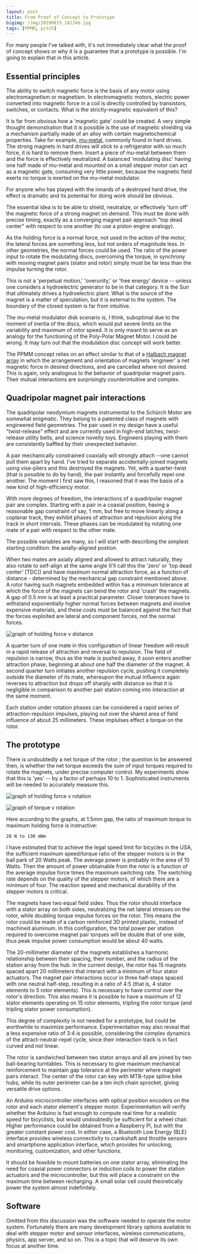 ```yaml
---
layout: post
title: From Proof of Concept to Prototype
bigimg: /img/20190815_181346.jpg
tags: [PPMM, pitch]
---
```


For many people I've talked with, it's not immediately clear what the proof of concept shows or why it is a guarantee that a prototype is possible. I'm going to explain that in this article.

## Essential principles

The ability to switch magnetic force is the basis of any motor using electromagnetism or magnetism. In electromagnetic motors, electric power converted into magnetic force in a coil is directly controlled by transistors, switches, or contacts. What is the strictly-magnetic equivalent of this?

It is far from obvious how a 'magnetic gate' could be created. A very simple thought demonstration that it is possible is the use of magnetic shielding via a mechanism partially made of an alloy with certain magnetochemical properties. Take for example, [mu-metal](https://en.wikipedia.org/wiki/Mu-metal), commonly found in hard drives. The strong magnets in hard drives will stick to a refrigerator with so much force, it is hard to remove them. Insert a piece of mu-metal between them and the force is effectively neutralized. A balanced 'modulating disc' having one half made of mu-metal and mounted on a small stepper motor can act as a magnetic gate, consuming very little power, because the magnetic field exerts no torque is exerted on the mu-metal modulator.

For anyone who has played with the innards of a destroyed hard drive, the effect is dramatic and its potential for doing work should be obvious.

The essential idea is to be able to shield, neutralize, or effectively 'turn off' the magnetic force of a strong magnet on demand. This must be done with precise timing, exactly as a converging magnet pair approach "top dead center" with respect to one another (to use a piston engine analogy). 

As the holding force is a normal force, not used in the action of the motor, the lateral forces are something  less, but not orders of magnitude less. In other geometries, the normal forces could be used. The ratio of the power input to rotate the modulating discs, overcoming the torque, in synchrony with moving magnet pairs (stator and rotor) simply must be far less than the impulse turning the rotor.  

This is not a 'perpetual motion,' 'overunity,' or 'free energy' device -- unless one considers a hydroelectric generator to be in that category. It is the Sun that ultimately drives a hydroelectric plant. What is the source of the magnet is a matter of speculation, but it is external to the system. The boundary of the closed system is far from intuitive.

The mu-metal modulator disk scenario is, I think, suboptimal due to the moment of inertia of the discs, which would put severe limits on the variability and maximum of rotor speed. It is only meant to serve as an analogy for the functioning of the Poly-Polar Magnet Motor. I could be wrong. It may turn out that the modulation disc concept will work better.

The PPMM concept relies on an effect similar to that of a [Halbach magnet array](https://en.wikipedia.org/wiki/Halbach_array) in which the arrangement and orientation of magnets 'engineer' a net magnetic force in desired directions, and are cancelled where not desired. This is again, only analogous to the behavior of quadripolar magnet pairs. Their mutual interactions are surprisingly counterintuitive and complex.

## Quadripolar magnet pair interactions

The quadripolar neodymium magnets instrumental to the Schürch Motor are somewhat enigmatic. They belong to a patented class of magnets with engineered field geometries. The pair used in my design have a useful "twist-release" effect and are currently used in high-end latches, twist-release utility belts, and science novelty toys. Engineers playing with them are consistently baffled by their unexpected behavior. 

A pair mechanically constrained coaxially will strongly attach --one cannot pull them apart by hand. I've tried to separate accidentally-joined magnets using vise-pliers and this destroyed the magnets. Yet, with a quarter-twist (that is possible to do by hand), the pair instantly and forcefully repel one another. The moment I first saw this, I reasoned that it was the basis of a new kind of high-efficiency motor.

With more degrees of freedom, the interactions of a quadripolar magnet pair are complex. Starting with a pair in a coaxial position, having a reasonable gap constraint of say, 1 mm, but free to move linearly along a coplanar track, they exhibit phases of attraction and repulsion along the track in short intervals. These phases can be modulated by rotating one mate of a pair with respect to the other mate. 

The possible variables are many, so I will start with describing the simplest starting condition: the axially-aligned postion.

When two mates are axially aligned and allowed to attract naturally, they also rotate to self-align at the same angle (I'll call this the 'zero' or 'top dead center' [TDC]) and have maximum normal attraction force, as a function of distance - determined by the mechanical gap constraint mentioned above. A rotor having such magnets embedded within has a minimum tolerance at which the force of the magnets can bend the rotor and 'crash' the magnets. A gap of 0.5 mm is at least a practical parameter. Closer tolerances have to withstand exponentially higher normal forces between magnets and involve expensive materials, and these costs must be balanced against the fact that the forces exploited are lateral and component forces, not the normal forces.

![graph of holding force v distance](/img/1122-force-v-distance.png)

A quarter turn of one mate in this configuration of linear freedom will result in a rapid release of attraction and reversal to repulsion. The field of repulsion is narrow, thus as the mate is pushed away, it soon enters another attraction phase, beginning at about one half the diameter of the magnet. A second quarter turn initiates another repulsion cycle, pushing it completely outside the diameter of its mate, whereupon the mutual influence again reverses to attraction but drops off sharply with distance so that it is negligible in comparison to another pair station coming into interaction at the same moment.

Each station under rotation phases can be considered a rapid series of attraction-repulsion impulses, playing out over the shared area of field influence of about 25 millimeters. These implulses effect a torque on the rotor.  

## The prototype

There is undoubtedly a net torque of the rotor ; the question to be answered then, is whether the net torque exceeds the sum of input torques required to rotate the magnets, under precise computer control. My experiments show that this is 'yes'  -- by a factor of perhaps 10 to 1. Sophisticated instruments will be needed to accurately measure this.

![graph of holding force v rotation](/img/1122-hold-v-rotation.png)

![graph of torque v rotation](/img/1122-torque-v-rotation.png)

Here according to the graphs, at 1.5mm gap, the ratio of maximum torque to maximum holding force is instructive: 

    28 N to 130 mNm   

I have estimated that to achieve the legal speed limit for bicycles in the USA, the sufficient maximum speed/torque ratio of the stepper motors is in the ball park of 20 Watts peak. The average power is probably in the area of 10 Watts. Then the amount of power obtainable from the rotor is a function of the average impulse force times the maximum switching rate. The switching rate depends on the quality of the stepper motors, of which there are a minimum of four. The reaction speed and mechanical durability of the stepper motors is critical.

The magnets have two equal field sides. Thus the rotor should interface with a stator array on both sides, neutralizing the net lateral stresses on the rotor, while doubling torque impulse forces on the rotor. This means the rotor could be made of a carbon reinforced 3D printed plastic, instead of machined aluminum. In this configuration, the total power per station required to overcome magnet pair torques will be double that of one side, thus peak impulse power consumption would be about 40 watts. 

The 20-millimeter diameter of the magnets establishes a harmonic relationship between their spacing, their number, and the radius of the station array from the hub. In the current design, the rotor has 15 magnets spaced apart 20 millimeters that interact with a minimum of four stator actuators. The magnet pair interactions occur in three half-steps spaced with one neutral half-step, resulting in a ratio of 4:5 (that is, 4 stator elements to 5 rotor elements). This is necessary to have control over the rotor's direction. This also means it is possible to have a maximum of 12 stator elements operating on 15 rotor elements, tripling the rotor torque (and tripling stator power consumption). 

This degree of complexity is not needed for a prototype, but could be worthwhile to maximize performance. Experimentation may also reveal that a less expensive ratio of 3:4 is possible, considering the complex dynamics of the attract-neutral-repel cycle, since their interaction track is in fact curved and not linear.

The rotor is sandwiched between two stator arrays and all are joined by two ball-bearing turntables. This is necessary to give maximum mechanical reinforcement to maintain gap tolerance at the perimeter where magnet pairs interact. The center of the rotor can key with MTB-type spline bike hubs, while its outer perimeter can be a ten inch chain sprocket, giving versatile drive options.

An Arduino microcontroller interfaces with optical position encoders on the rotor and each stator element's stepper motor. Experimentation will verify whether the Arduino is fast enough to compute real time for a realistic speed for bicyclists, but would undoubtedly be sufficient for a wheel chair. Higher performance could be obtained from a Raspberry Pi, but with the greater constant power cost. In either case, a Bluetooth Low Energy (BLE) interface provides wireless connectivity to crankshaft and throttle sensors and smartphone application interface, which provides for unlocking, monitoring, customization, and other functions. 

It should be feasible to mount batteries on one stator array, eliminating the need for coaxial power connectors or induction coils to power the station actuators and the microcontroller, but this will place a constraint on the maximum time between recharging. A small solar cell could theoretically power the system almost indefinitely.

## Software

Omitted from this discussion was the software needed to operate the motor system. Fortunately there are many development library options available to deal with stepper motor and sensor interfaces, wireless communications, physics, app server, and so on. This is a topic that will deserve its own focus at another time.




